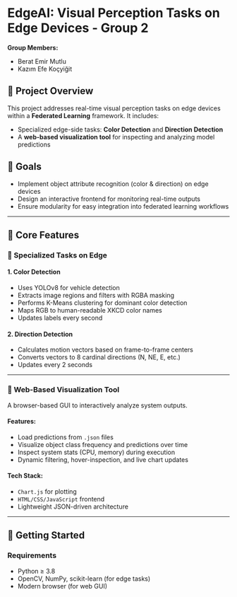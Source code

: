 # EdgeAI: Visual Perception Tasks on Edge Devices - Group 2

**Group Members:**  
- Berat Emir Mutlu  
- Kazım Efe Koçyiğit

## 📌 Project Overview

This project addresses real-time visual perception tasks on edge devices within a **Federated Learning** framework. It includes:

- Specialized edge-side tasks: **Color Detection** and **Direction Detection**
- A **web-based visualization tool** for inspecting and analyzing model predictions

## 🎯 Goals

- Implement object attribute recognition (color & direction) on edge devices
- Design an interactive frontend for monitoring real-time outputs
- Ensure modularity for easy integration into federated learning workflows

---

## 🧠 Core Features

### 🔹 Specialized Tasks on Edge

#### 1. Color Detection
- Uses YOLOv8 for vehicle detection
- Extracts image regions and filters with RGBA masking
- Performs K-Means clustering for dominant color detection
- Maps RGB to human-readable XKCD color names
- Updates labels every second

#### 2. Direction Detection
- Calculates motion vectors based on frame-to-frame centers
- Converts vectors to 8 cardinal directions (N, NE, E, etc.)
- Updates every 2 seconds

---

### 🔹 Web-Based Visualization Tool

A browser-based GUI to interactively analyze system outputs.

#### Features:
- Load predictions from `.json` files
- Visualize object class frequency and predictions over time
- Inspect system stats (CPU, memory) during execution
- Dynamic filtering, hover-inspection, and live chart updates

#### Tech Stack:
- `Chart.js` for plotting
- `HTML/CSS/JavaScript` frontend
- Lightweight JSON-driven architecture


---

## 🚀 Getting Started

### Requirements
- Python ≥ 3.8
- OpenCV, NumPy, scikit-learn (for edge tasks)
- Modern browser (for web GUI)
